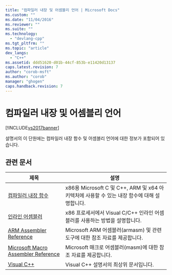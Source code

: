 ```yaml
---
title: "컴파일러 내장 및 어셈블리 언어 | Microsoft Docs"
ms.custom: ""
ms.date: "11/04/2016"
ms.reviewer: ""
ms.suite: ""
ms.technology: 
  - "devlang-cpp"
ms.tgt_pltfrm: ""
ms.topic: "article"
dev_langs: 
  - "C++"
ms.assetid: ddd51620-d01b-44cf-853b-e11420d13137
caps.latest.revision: 7
author: "corob-msft"
ms.author: "corob"
manager: "ghogen"
caps.handback.revision: 7
---
```

# 컴파일러 내장 및 어셈블리 언어
[!INCLUDE[vs2017banner](../assembler/inline/includes/vs2017banner.md)]

설명서의 이 단원에는 컴파일러 내장 함수 및 어셈블리 언어에 대한 정보가 포함되어 있습니다.  
  
## 관련 문서  
  
|제목|설명|  
|--------|--------|  
|[컴파일러 내장 함수](../intrinsics/compiler-intrinsics.md)|x86용 Microsoft C 및 C\+\+, ARM 및 x64 아키텍처에 사용할 수 있는 내장 함수에 대해 설명합니다.|  
|[인라인 어셈블러](../assembler/inline/inline-assembler.md)|x86 프로세서에서 Visual C\/C\+\+ 인라인 어셈블러를 사용하는 방법을 설명합니다.|  
|[ARM Assembler Reference](../assembler/arm/arm-assembler-reference.md)|Microsoft ARM 어셈블러\(armasm\) 및 관련 도구에 대한 참조 자료를 제공합니다.|  
|[Microsoft Macro Assembler Reference](../assembler/masm/microsoft-macro-assembler-reference.md)|Microsoft 매크로 어셈블러\(masm\)에 대한 참조 자료를 제공합니다.|  
|[Visual C\+\+](../top/visual-cpp-in-visual-studio-2015.md)|Visual C\+\+ 설명서의 최상위 문서입니다.|